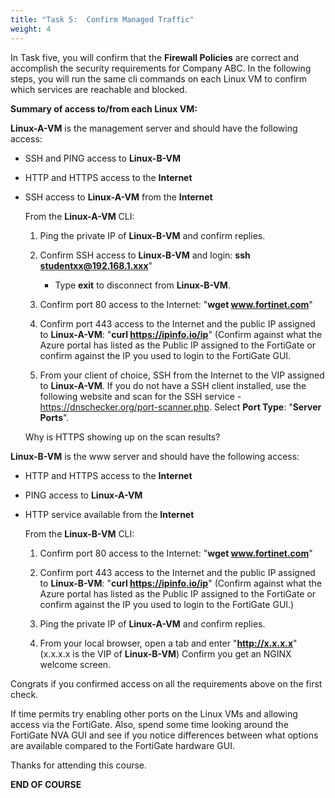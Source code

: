 ```yaml
---
title: "Task 5:  Confirm Managed Traffic"
weight: 4
---
```


In Task five, you will confirm that the **Firewall Policies** are correct and accomplish the security requirements for Company ABC.  In the following steps, you will run the same cli commands on each Linux VM to confirm which services are reachable and blocked.

**Summary of access to/from each Linux VM:**

**Linux-A-VM** is the management server and should have the following access:

- SSH and PING access to **Linux-B-VM**
- HTTP and HTTPS access to the **Internet**
- SSH access to **Linux-A-VM** from the **Internet**

    From the **Linux-A-VM** CLI:

    1. Ping the private IP of **Linux-B-VM** and confirm replies. 

    1. Confirm SSH access to **Linux-B-VM** and login:  **ssh studentxx@192.168.1.xxx**"
        - Type **exit** to disconnect from **Linux-B-VM**.

    1. Confirm port 80 access to the Internet:  "**wget www.fortinet.com**"

    1. Confirm port 443 access to the Internet and the public IP assigned to **Linux-A-VM**: "**curl <https://ipinfo.io/ip>**"  (Confirm against what the Azure portal has listed  as the Public IP assigned to the FortiGate or confirm against the IP you used to login to the FortiGate GUI.

    1. From your client of choice, SSH from the Internet to the VIP assigned to **Linux-A-VM**.  If you do not have a SSH client installed, use the following website and scan for the SSH service - <https://dnschecker.org/port-scanner.php>.  Select **Port Type**:  "**Server Ports**".

    Why is HTTPS showing up on the scan results?

**Linux-B-VM** is the www server and should have the following access:

- HTTP and HTTPS access to the **Internet**
- PING access to **Linux-A-VM**
- HTTP service available from the **Internet**

    From the **Linux-B-VM** CLI:

    1. Confirm port 80 access to the Internet:  "**wget www.fortinet.com**"

    1. Confirm port 443 access to the Internet and the public IP assigned to **Linux-B-VM**: "**curl https://ipinfo.io/ip**"  (Confirm against what the Azure portal has listed  as the Public IP assigned to the FortiGate or confirm against the IP you used to login to the FortiGate GUI.)

    1. Ping the private IP of **Linux-A-VM** and confirm replies.

    1. From your local browser, open a tab and enter "**http://x.x.x.x**"  (x.x.x.x is the VIP of **Linux-B-VM**)  Confirm you get an NGINX welcome screen.

Congrats if you confirmed access on all the requirements above on the first check.

If time permits try enabling other ports on the Linux VMs and allowing access via the FortiGate.
Also, spend some time looking around the FortiGate NVA GUI and see if you notice differences between what options are available compared to the FortiGate hardware GUI.

Thanks for attending this course.

**END OF COURSE**
